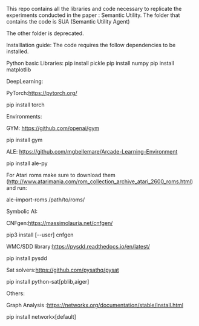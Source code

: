 This repo contains all the libraries and code necessary to replicate the experiments conducted in the paper : Semantic Utility.
The folder that contains the code is SUA (Semantic Utility Agent)

The other folder is deprecated.

Installlation guide:
The code requires the follow dependencies to be installed.

Python basic Libraries:
pip install pickle
pip install numpy 
pip install matplotlib

DeepLearning:

PyTorch:https://pytorch.org/

pip install torch


Environments:

GYM: https://github.com/openai/gym

pip install gym

ALE: https://github.com/mgbellemare/Arcade-Learning-Environment

pip install ale-py

For Atari roms make sure to download them (http://www.atarimania.com/rom_collection_archive_atari_2600_roms.html) and run:

ale-import-roms /path/to/roms/


Symbolic AI:

CNFgen:https://massimolauria.net/cnfgen/

pip3 install [--user] cnfgen

WMC/SDD library:https://pysdd.readthedocs.io/en/latest/

pip install pysdd

Sat solvers:https://github.com/pysathq/pysat

pip install python-sat[pblib,aiger]


Others:

Graph Analysis :https://networkx.org/documentation/stable/install.html

pip install networkx[default]
